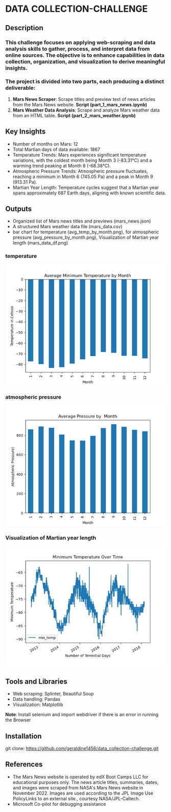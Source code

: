 
# DATA COLLECTION-CHALLENGE

## Description
### This challenge focuses on applying web-scraping and data analysis skills to gather, process, and interpret data from online sources. The objective is to enhance capabilities in data collection, organization, and visualization to derive meaningful insights.

### The project is divided into two parts, each producing a distinct deliverable:
1.	__Mars News Scraper__: Scrape titles and preview text of news articles from the Mars News website. __Script (part_1_mars_news.ipynb)__
2.	__Mars Weather Data Analysis__: Scrape and analyze Mars weather data from an HTML table. __Script (part_2_mars_weather.ipynb)__

## Key Insights
-   Number of months on Mars: 12
-   Total Martian days of data available: 1867
-   Temperature Trends: Mars experiences significant temperature variations, with the coldest month being Month 3 (-83.31°C) and a     warming trend peaking at Month 8 (-68.38°C).  
-   Atmospheric Pressure Trends: Atmospheric pressure fluctuates, reaching a minimum in Month 6 (745.05 Pa) and a peak in Month 9 (913.31 Pa).  
-   Martian Year Length: Temperature cycles suggest that a Martian year spans approximately 687 Earth days, aligning with known scientific data.  

## Outputs
-   Organized list of Mars news titles and previews (mars_news.json)
-   A structured Mars weather data file (mars_data.csv)
-   bar chart for temperature (avg_temp_by_month.png), for atmospheric pressure (avg_pressure_by_month.png), Visualization of Martian year length (mars_data_df.png)

### temperature
![temperature](avg_temp_by_month.png)

### atmospheric pressure
![atmospheric pressure](avg_pressure_by_month.png)

### Visualization of Martian year length
![Martian year length](mars_data_df.png)
 
## Tools and Libraries 
-   Web scraping: Splinter, Beautiful Soup 
-   Data handling: Pandas
-   Visualization: Matplotlib

__Note__: Install selenium and import webdriver if there is an error in running the Browser 

## Installation
git clone: https://github.com/geraldine1456/data_collection-challenge.git

## References
-   The Mars News website is operated by edX Boot Camps LLC for educational purposes only. The news article titles, summaries, dates, and images were scraped from NASA's Mars News website in November 2022. Images are used according to the JPL Image Use PolicyLinks to an external site., courtesy NASA/JPL-Caltech.  
-   Microsoft Co-pilot for debugging assistance

